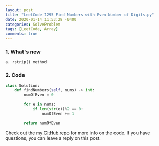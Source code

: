 ```yaml
---
layout: post
title: "LeetCode 1295 Find Numbers with Even Number of Digits.py"
date: 2020-01-14 11:53:28 -0400
categories: SolveProblem
tags: [LeetCode, Array]
comments: true
---
```


### 1. What's new
    a. rstrip() method

### 2. Code
```python
class Solution:
    def findNumbers(self, nums) -> int:
        numOfEven = 0

        for e in nums:
            if len(str(e))%2 == 0:
                numOfEven += 1

        return numOfEven
```

Check out the [my GitHub repo][hyuk-gh] for more info on the code. If you have questions, you can leave a reply on this post.  

[hyuk-gh]:   https://github.com/dlgur1994/StudyAlgorithms/tree/master/leetcode
